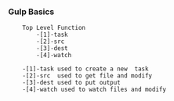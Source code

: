 ### Gulp Basics
        Top Level Function
            -[1]-task
            -[2]-src
            -[3]-dest
            -[4]-watch
        
        -[1]-task used to create a new  task
        -[2]-src  used to get file and modify 
        -[3]-dest used to put output 
        -[4]-watch used to watch files and modify
    
## 